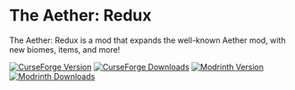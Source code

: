 # The Aether: Redux
The Aether: Redux is a mod that expands the well-known Aether mod, with new biomes, items, and more!

[![CurseForge Version](http://cf.way2muchnoise.eu/versions/867237_latest.svg)](https://www.curseforge.com/minecraft/mc-mods/the-aether-redux)
[![CurseForge Downloads](http://cf.way2muchnoise.eu/867237.svg)](https://www.curseforge.com/minecraft/mc-mods/the-aether-redux)
[![Modrinth Version](https://img.shields.io/modrinth/game-versions/khv3WzAS?color=00AF5C&label=latest&logo=modrinth&last=true)](https://modrinth.com/mod/the-aether-redux)
[![Modrinth Downloads](https://img.shields.io/modrinth/dt/khv3WzAS?color=00AF5C&logo=modrinth)](https://modrinth.com/mod/the-aether-redux)
